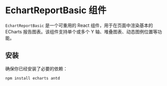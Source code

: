 # EchartReportBasic 组件

`EchartReportBasic` 是一个可重用的 React 组件，用于在页面中渲染基本的 ECharts 报告图表。该组件支持单个或多个 Y 轴、堆叠图表、动态图例位置等功能。

## 安装

确保你已经安装了必要的依赖：

```bash
npm install echarts antd

